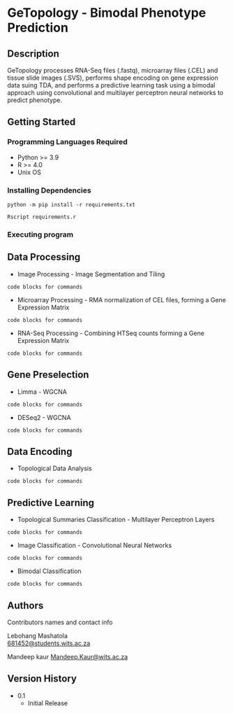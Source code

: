 # GeTopology - Bimodal Phenotype Prediction

## Description

GeTopology processes RNA-Seq files (.fastq), microarray files (.CEL) and tissue slide images (.SVS), performs shape encoding on gene expression data suing TDA, and performs a predictive learning task using a bimodal approach using convolutional and multilayer perceptron neural networks to predict phenotype. 

## Getting Started

### Programming Languages Required

* Python >= 3.9 
* R >= 4.0
* Unix OS 

### Installing Dependencies

```
python -m pip install -r requirements.txt
```

```
Rscript requirements.r
```

### Executing program
## Data Processing
* Image Processing - Image Segmentation and Tiling
```
code blocks for commands
```
* Microarray Processing - RMA normalization of CEL files, forming a Gene Expression Matrix
```
code blocks for commands
```

* RNA-Seq Processing - Combining HTSeq counts forming a Gene Expression Matrix
```
code blocks for commands
```
## Gene Preselection

* Limma - WGCNA
```
code blocks for commands
```
* DESeq2 - WGCNA 
```
code blocks for commands
```

## Data Encoding

* Topological Data Analysis 
```
code blocks for commands
```

## Predictive Learning 

* Topological Summaries Classification - Multilayer Perceptron Layers
```
code blocks for commands
```

* Image Classification - Convolutional Neural Networks
```
code blocks for commands
```

* Bimodal Classification 
```
code blocks for commands
```

## Authors

Contributors names and contact info

Lebohang Mashatola  
[681452@students.wits.ac.za](681452@students.wits.ac.za)

Mandeep kaur
[Mandeep.Kaur@wits.ac.za](Mandeep.Kaur@wits.ac.za)

## Version History

* 0.1
    * Initial Release


